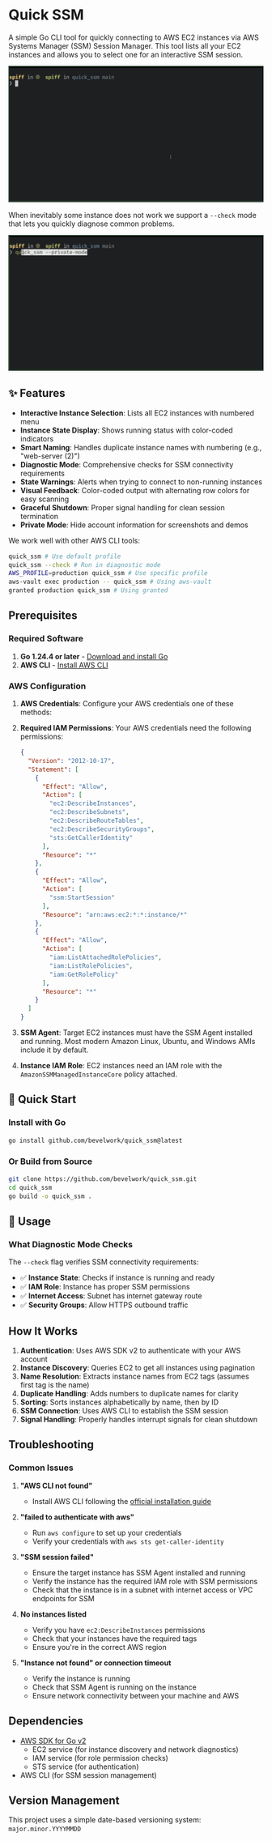 # Quick SSM

A simple Go CLI tool for quickly connecting to AWS EC2 instances via AWS Systems Manager (SSM) Session Manager. This tool lists all your EC2 instances and allows you to select one for an interactive SSM session.

![Basic Usage Demo](media/basic.gif)

When inevitably some instance does not work we support a `--check` mode that lets you quickly diagnose common problems.

![Diagnostic Mode Demo](media/check-mode.gif)

## ✨ Features

- **Interactive Instance Selection**: Lists all EC2 instances with numbered menu
- **Instance State Display**: Shows running status with color-coded indicators
- **Smart Naming**: Handles duplicate instance names with numbering (e.g., "web-server (2)")
- **Diagnostic Mode**: Comprehensive checks for SSM connectivity requirements
- **State Warnings**: Alerts when trying to connect to non-running instances
- **Visual Feedback**: Color-coded output with alternating row colors for easy scanning
- **Graceful Shutdown**: Proper signal handling for clean session termination
- **Private Mode**: Hide account information for screenshots and demos

We work well with other AWS CLI tools:

```bash
quick_ssm # Use default profile
quick_ssm --check # Run in diagnostic mode
AWS_PROFILE=production quick_ssm # Use specific profile
aws-vault exec production -- quick_ssm # Using aws-vault
granted production quick_ssm # Using granted
```

## Prerequisites

### Required Software

1. **Go 1.24.4 or later** - [Download and install Go](https://golang.org/dl/)
2. **AWS CLI** - [Install AWS CLI](https://docs.aws.amazon.com/cli/latest/userguide/getting-started-install.html#getting-started-install-instructions)

### AWS Configuration

1. **AWS Credentials**: Configure your AWS credentials one of these methods:
2. **Required IAM Permissions**: Your AWS credentials need the following permissions:
   ```json
   {
     "Version": "2012-10-17",
     "Statement": [
       {
         "Effect": "Allow",
         "Action": [
           "ec2:DescribeInstances",
           "ec2:DescribeSubnets",
           "ec2:DescribeRouteTables",
           "ec2:DescribeSecurityGroups",
           "sts:GetCallerIdentity"
         ],
         "Resource": "*"
       },
       {
         "Effect": "Allow",
         "Action": [
           "ssm:StartSession"
         ],
         "Resource": "arn:aws:ec2:*:*:instance/*"
       },
       {
         "Effect": "Allow",
         "Action": [
           "iam:ListAttachedRolePolicies",
           "iam:ListRolePolicies",
           "iam:GetRolePolicy"
         ],
         "Resource": "*"
       }
     ]
   }
   ```

3. **SSM Agent**: Target EC2 instances must have the SSM Agent installed and running. Most modern Amazon Linux, Ubuntu, and Windows AMIs include it by default.

4. **Instance IAM Role**: EC2 instances need an IAM role with the `AmazonSSMManagedInstanceCore` policy attached.

## 🚀 Quick Start

### Install with Go
```bash
go install github.com/bevelwork/quick_ssm@latest
```

### Or Build from Source
```bash
git clone https://github.com/bevelwork/quick_ssm.git
cd quick_ssm
go build -o quick_ssm .
```

## 📖 Usage

### What Diagnostic Mode Checks

The `--check` flag verifies SSM connectivity requirements:

- ✅ **Instance State**: Checks if instance is running and ready
- ✅ **IAM Role**: Instance has proper SSM permissions
- ✅ **Internet Access**: Subnet has internet gateway route  
- ✅ **Security Groups**: Allow HTTPS outbound traffic

## How It Works

1. **Authentication**: Uses AWS SDK v2 to authenticate with your AWS account
2. **Instance Discovery**: Queries EC2 to get all instances using pagination
3. **Name Resolution**: Extracts instance names from EC2 tags (assumes first tag is the name)
4. **Duplicate Handling**: Adds numbers to duplicate names for clarity
5. **Sorting**: Sorts instances alphabetically by name, then by ID
6. **SSM Connection**: Uses AWS CLI to establish the SSM session
7. **Signal Handling**: Properly handles interrupt signals for clean shutdown

## Troubleshooting

### Common Issues

1. **"AWS CLI not found"**
   - Install AWS CLI following the [official installation guide](https://docs.aws.amazon.com/cli/latest/userguide/getting-started-install.html)

2. **"failed to authenticate with aws"**
   - Run `aws configure` to set up your credentials
   - Verify your credentials with `aws sts get-caller-identity`

3. **"SSM session failed"**
   - Ensure the target instance has SSM Agent installed and running
   - Verify the instance has the required IAM role with SSM permissions
   - Check that the instance is in a subnet with internet access or VPC endpoints for SSM

4. **No instances listed**
   - Verify you have `ec2:DescribeInstances` permissions
   - Check that your instances have the required tags
   - Ensure you're in the correct AWS region

5. **"Instance not found" or connection timeout**
   - Verify the instance is running
   - Check that SSM Agent is running on the instance
   - Ensure network connectivity between your machine and AWS

## Dependencies

- [AWS SDK for Go v2](https://github.com/aws/aws-sdk-go-v2)
  - EC2 service (for instance discovery and network diagnostics)
  - IAM service (for role permission checks)
  - STS service (for authentication)
- AWS CLI (for SSM session management)

## Version Management

This project uses a simple date-based versioning system: `major.minor.YYYYMMDD`

